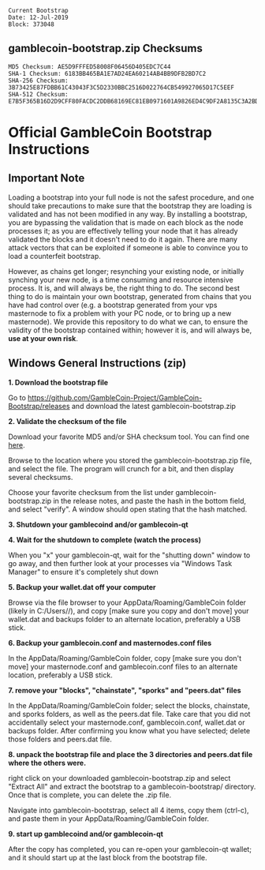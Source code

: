 ```
Current Bootstrap
Date: 12-Jul-2019
Block: 373048
```
## gamblecoin-bootstrap.zip Checksums
```
MD5 Checksum: AE5D9FFFED58008F06456D405EDC7C44
SHA-1 Checksum: 6183BB465BA1E7AD24EA60214AB4BB9DFB2BD7C2
SHA-256 Checksum: 3B73425E87FDBB61C43043F3C5D2330BBC2516D022764CB549927065D17C5EEF
SHA-512 Checksum: E7B5F365B16D2D9CFF80FACDC2DDB68169EC81EB0971601A9826ED4C9DF2A8135C3A2BDBEEB47CD9399DB6D4A1526BD0EFC082BDA42A72509A6FA13D02C7D18C
```

# Official GambleCoin Bootstrap Instructions
## Important Note
Loading a bootstrap into your full node is not the safest procedure, and one should take precautions to make sure that the bootstrap they are loading is validated and has not been modified in any way.  By installing a bootstrap, you are bypassing the validation that is made on each block as the node processes it; as you are effectively telling your node that it has already validated the blocks and it doesn't need to do it again.  There are many attack vectors that can be exploited if someone is able to convince you to load a counterfeit bootstrap.

However, as chains get longer; resynching your existing node, or initially synching your new node, is a time consuming and resource intensive process.  It is, and will always be, the right thing to do.  The second best thing to do is maintain your own bootstrap, generated from chains that you have had control over (e.g. a bootstrap generated from your vps masternode to fix a problem with your PC node, or to bring up a new masternode).  We provide this repository to do what we can, to ensure the validity of the bootstrap contained within; however it is, and will always be, **use at your own risk**.

## Windows General Instructions (zip)
**1. Download the bootstrap file**

Go to https://github.com/GambleCoin-Project/GambleCoin-Bootstrap/releases and download the latest gamblecoin-bootstrap.zip
 
**2. Validate the checksum of the file**

Download your favorite MD5 and/or SHA checksum tool.  You can find one [here](http://raylin.wordpress.com/downloads/md5-sha-1-checksum-utility).

Browse to the location where you stored the gamblecoin-bootstrap.zip file, and select the file.  The program will crunch for a bit, and then display several checksums.

Choose your favorite checksum from the list under gamblecoin-bootstrap.zip in the release notes, and paste the hash in the bottom field, and select "verify".  A window should open stating that the hash matched.

**3. Shutdown your gamblecoind and/or gamblecoin-qt**
 
**4. Wait for the shutdown to complete (watch the process)**

When you "x" your gamblecoin-qt, wait for the "shutting down" window to go away, and then further look at your processes via "Windows Task Manager" to ensure it's completely shut down
 
**5. Backup your wallet.dat off your computer**

Browse via the file browser to your AppData/Roaming/GambleCoin folder (likely in C:/Users/<username>/), and copy [make sure you copy and don't move] your wallet.dat and backups folder to an alternate location, preferably a USB stick.

**6. Backup your gamblecoin.conf and masternodes.conf files**

In the AppData/Roaming/GambleCoin folder, copy [make sure you don't move] your masternode.conf and gamblecoin.conf files to an alternate location, preferably a USB stick.

**7. remove your "blocks", "chainstate", "sporks" and "peers.dat" files**

In the AppData/Roaming/GambleCoin folder; select the blocks, chainstate, and sporks folders, as well as the peers.dat file.  Take care that you did not accidentally select your masternode.conf, gamblecoin.conf, wallet.dat or backups folder.  After confirming you know what you have selected; delete those folders and peers.dat file.
 
**8. unpack the bootstrap file and place the 3 directories and peers.dat file where the others were.**

right click on your downloaded gamblecoin-bootstrap.zip and select "Extract All" and extract the bootstrap to a gamblecoin-bootstrap/ directory.   Once that is complete, you can delete the .zip file.

Navigate into gamblecoin-bootstrap, select all 4 items, copy them (ctrl-c), and paste them in your AppData/Roaming/GambleCoin folder.
 
**9. start up gamblecoind and/or gamblecoin-qt**

After the copy has completed, you can re-open your gamblecoin-qt wallet; and it should start up at the last block from the bootstrap file.
